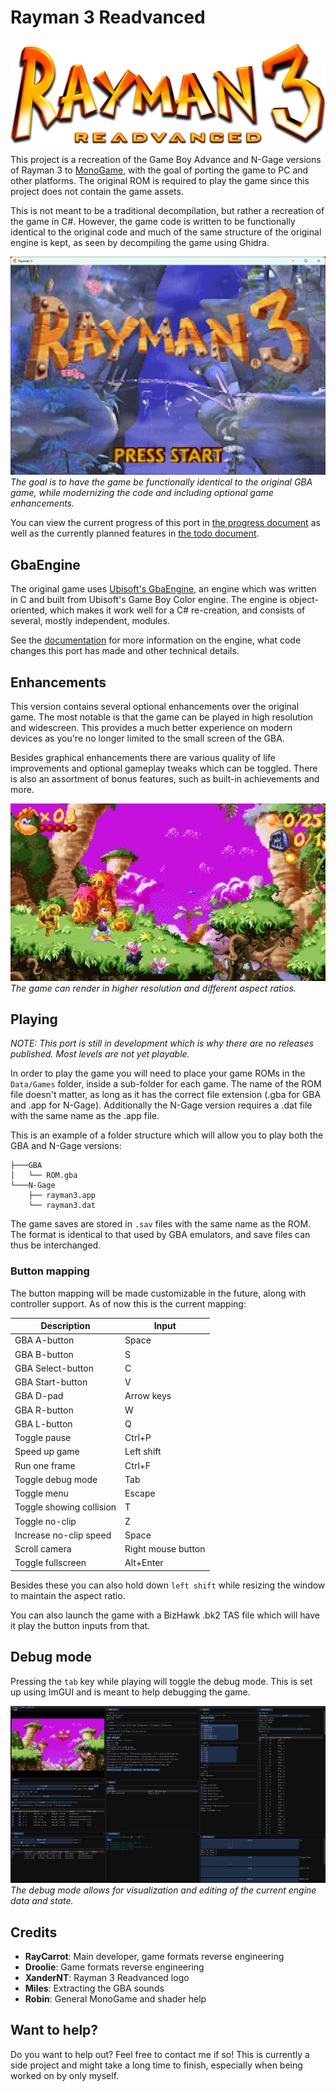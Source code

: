 # Rayman 3 Readvanced
![Title screen](img/logo/rayman_3_readvanced.png)

This project is a recreation of the Game Boy Advance and N-Gage versions of Rayman 3 to [MonoGame](https://monogame.net), with the goal of porting the game to PC and other platforms. The original ROM is required to play the game since this project does not contain the game assets.

This is not meant to be a traditional decompilation, but rather a recreation of the game in C#. However, the game code is written to be functionally identical to the original code and much of the same structure of the original engine is kept, as seen by decompiling the game using Ghidra.

![Title screen](img/screenshots/title_screen.png)
*The goal is to have the game be functionally identical to the original GBA game, while modernizing the code and including optional game enhancements.*

You can view the current progress of this port in [the progress document](PROGRESS.MD) as well as the currently planned features in [the todo document](TODO.MD).

## GbaEngine
The original game uses [Ubisoft's GbaEngine](https://raymanpc.com/wiki/en/GbaEngine), an engine which was written in C and built from Ubisoft's Game Boy Color engine. The engine is object-oriented, which makes it work well for a C# re-creation, and consists of several, mostly independent, modules.

See the [documentation](gbaengine/documentation.md) for more information on the engine, what code changes this port has made and other technical details.

## Enhancements
This version contains several optional enhancements over the original game. The most notable is that the game can be played in high resolution and widescreen. This provides a much better experience on modern devices as you're no longer limited to the small screen of the GBA.

Besides graphical enhancements there are various quality of life improvements and optional gameplay tweaks which can be toggled. There is also an assortment of bonus features, such as built-in achievements and more.

![Zoomed out example](img/screenshots/zoom_out.png)
*The game can render in higher resolution and different aspect ratios.*

## Playing
*NOTE: This port is still in development which is why there are no releases published. Most levels are not yet playable.*

In order to play the game you will need to place your game ROMs in the `Data/Games` folder, inside a sub-folder for each game. The name of the ROM file doesn't matter, as long as it has the correct file extension (.gba for GBA and .app for N-Gage). Additionally the N-Gage version requires a .dat file with the same name as the .app file.

This is an example of a folder structure which will allow you to play both the GBA and N-Gage versions:

```
├───GBA
│   └── ROM.gba
└───N-Gage
    ├── rayman3.app
    └── rayman3.dat
```

The game saves are stored in `.sav` files with the same name as the ROM. The format is identical to that used by GBA emulators, and save files can thus be interchanged.

### Button mapping
The button mapping will be made customizable in the future, along with controller support. As of now this is the current mapping:

| **Description**          | **Input**          |
|--------------------------|--------------------|
| GBA A-button             | Space              |
| GBA B-button             | S                  |
| GBA Select-button        | C                  |
| GBA Start-button         | V                  |
| GBA D-pad                | Arrow keys         |
| GBA R-button             | W                  |
| GBA L-button             | Q                  |
| Toggle pause             | Ctrl+P             |
| Speed up game            | Left shift         |
| Run one frame            | Ctrl+F             |
| Toggle debug mode        | Tab                |
| Toggle menu              | Escape             |
| Toggle showing collision | T                  |
| Toggle no-clip           | Z                  |
| Increase no-clip speed   | Space              |
| Scroll camera            | Right mouse button |
| Toggle fullscreen        | Alt+Enter          |

Besides these you can also hold down `left shift` while resizing the window to maintain the aspect ratio.

You can also launch the game with a BizHawk .bk2 TAS file which will have it play the button inputs from that.

## Debug mode
Pressing the `tab` key while playing will toggle the debug mode. This is set up using ImGUI and is meant to help debugging the game.

![Debug mode](img/screenshots/debug_mode.png)
*The debug mode allows for visualization and editing of the current engine data and state.*

## Credits
- **RayCarrot**: Main developer, game formats reverse engineering
- **Droolie**: Game formats reverse engineering
- **XanderNT**: Rayman 3 Readvanced logo
- **Miles**: Extracting the GBA sounds
- **Robin**: General MonoGame and shader help

## Want to help?
Do you want to help out? Feel free to contact me if so! This is currently a side project and might take a long time to finish, especially when being worked on by only myself.